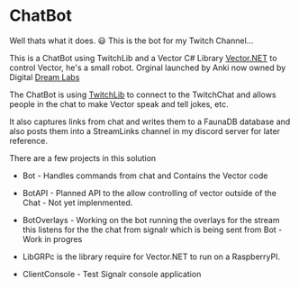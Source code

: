 # ChatBot

Well thats what it does. 😃  This is the bot for my Twitch Channel...

This is a ChatBot using TwitchLib and a Vector C# Library [Vector.NET](https://github.com/zaront/vector) to control Vector, he's a small robot.  Orginal launched by Anki now owned by Digital [Dream Labs](https://www.digitaldreamlabs.com/)

The ChatBot is using [TwitchLib](https://github.com/TwitchLib/TwitchLib) to connect to the TwitchChat and allows people in the chat to make Vector speak and tell jokes, etc.

It also captures links from chat and writes them to a FaunaDB database and also posts them into a StreamLinks channel in my discord server for later reference. 

There are a few projects in this solution

* Bot - Handles commands from chat and Contains the Vector code

* BotAPI - Planned API to the allow controlling of vector outside of the Chat - Not yet implenmented.

* BotOverlays - Working on the bot running the overlays for the stream  this listens for the the chat
  from signalr which is being sent from Bot - Work in progres

* LibGRPc is the library require for Vector.NET to run on a RaspberryPI. 

* ClientConsole - Test Signalr console application


